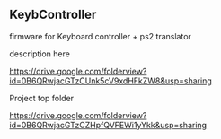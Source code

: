 KeybController
--------------

firmware for Keyboard controller + ps2 translator

description here

https://drive.google.com/folderview?id=0B6QRwjacGTzCUnk5cV9xdHFkZW8&usp=sharing

Project top folder

https://drive.google.com/folderview?id=0B6QRwjacGTzCZHpfQVFEWi1yYkk&usp=sharing
